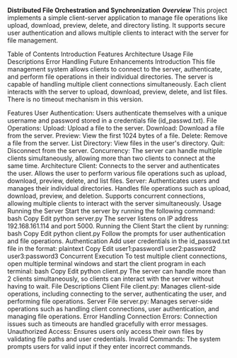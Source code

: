 **Distributed File Orchestration and Synchronization**
_**Overview**_
This project implements a simple client-server application to manage file operations like upload, download, preview, delete, and directory listing. It supports secure user authentication and allows multiple clients to interact with the server for file management.

Table of Contents
Introduction
Features
Architecture
Usage
File Descriptions
Error Handling
Future Enhancements
Introduction
This file management system allows clients to connect to the server, authenticate, and perform file operations in their individual directories. The server is capable of handling multiple client connections simultaneously. Each client interacts with the server to upload, download, preview, delete, and list files. There is no timeout mechanism in this version.

Features
User Authentication: Users authenticate themselves with a unique username and password stored in a credentials file (id_passwd.txt).
File Operations:
Upload: Upload a file to the server.
Download: Download a file from the server.
Preview: View the first 1024 bytes of a file.
Delete: Remove a file from the server.
List Directory: View files in the user's directory.
Quit: Disconnect from the server.
Concurrency: The server can handle multiple clients simultaneously, allowing more than two clients to connect at the same time.
Architecture
Client:
Connects to the server and authenticates the user.
Allows the user to perform various file operations such as upload, download, preview, delete, and list files.
Server:
Authenticates users and manages their individual directories.
Handles file operations such as upload, download, preview, and deletion.
Supports concurrent connections, allowing multiple clients to interact with the server simultaneously.
Usage
Running the Server
Start the server by running the following command:
bash
Copy
Edit
python server.py
The server listens on IP address 192.168.161.114 and port 5000.
Running the Client
Start the client by running:
bash
Copy
Edit
python client.py
Follow the prompts for user authentication and file operations.
Authentication
Add user credentials in the id_passwd.txt file in the format:
plaintext
Copy
Edit
user1:password1
user2:password2
user3:password3
Concurrent Execution
To test multiple client connections, open multiple terminal windows and start the client program in each terminal:
bash
Copy
Edit
python client.py
The server can handle more than 2 clients simultaneously, so clients can interact with the server without having to wait.
File Descriptions
Client File
client.py: Manages client-side operations, including connecting to the server, authenticating the user, and performing file operations.
Server File
server.py: Manages server-side operations such as handling client connections, user authentication, and managing file operations.
Error Handling
Connection Errors: Connection issues such as timeouts are handled gracefully with error messages.
Unauthorized Access: Ensures users only access their own files by validating file paths and user credentials.
Invalid Commands: The system prompts users for valid input if they enter incorrect commands.
